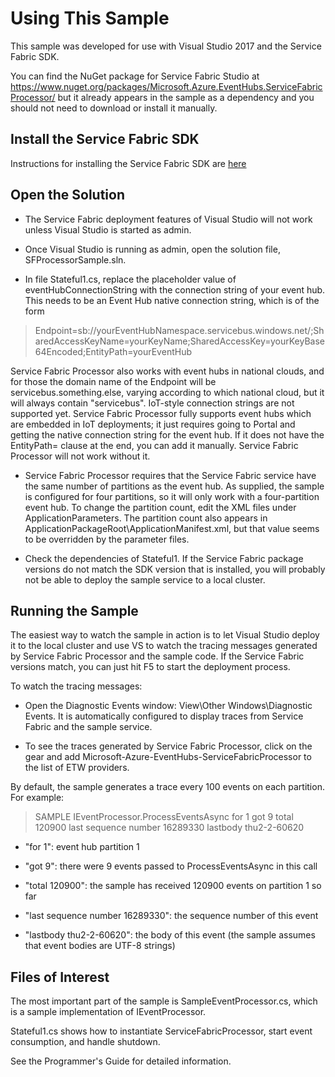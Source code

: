 # Using This Sample

This sample was developed for use with Visual Studio 2017 and the Service Fabric SDK.

You can find the NuGet package for Service Fabric Studio at https://www.nuget.org/packages/Microsoft.Azure.EventHubs.ServiceFabricProcessor/
but it already appears in the sample as a dependency and you should not need to download or install it manually.

## Install the Service Fabric SDK

Instructions for installing the Service Fabric SDK are [here](https://docs.microsoft.com/en-us/azure/service-fabric/service-fabric-get-started)

## Open the Solution

* The Service Fabric deployment features of Visual Studio will not work unless Visual Studio is started as admin.

* Once Visual Studio is running as admin, open the solution file, SFProcessorSample.sln.

* In file Stateful1.cs, replace the placeholder value of eventHubConnectionString with the connection string of your event hub.
This needs to be an Event Hub native connection string, which is of the form

> Endpoint=sb://yourEventHubNamespace.servicebus.windows.net/;SharedAccessKeyName=yourKeyName;SharedAccessKey=yourKeyBase64Encoded;EntityPath=yourEventHub

Service Fabric Processor also works with event hubs in national clouds, and for those the domain name of the Endpoint
will be servicebus.something.else, varying according to which national cloud, but it will always contain "servicebus".
IoT-style connection strings are not supported yet. Service Fabric Processor fully supports event hubs which are
embedded in IoT deployments; it just requires going to Portal and getting the native connection string for
the event hub. If it does not have the EntityPath= clause at the end, you can add it manually. Service Fabric Processor
will not work without it.

* Service Fabric Processor requires that the Service Fabric service have the same number of partitions as the
event hub. As supplied, the sample is configured for four partitions, so it will only work with a four-partition
event hub. To change the partition count, edit the XML files under ApplicationParameters. The partition count
also appears in ApplicationPackageRoot\\ApplicationManifest.xml, but that value seems to be overridden by
the parameter files.

* Check the dependencies of Stateful1. If the Service Fabric package versions do not match the SDK version that
is installed, you will probably not be able to deploy the sample service to a local cluster.

## Running the Sample

The easiest way to watch the sample in action is to let Visual Studio deploy it to the local cluster and use
VS to watch the tracing messages generated by Service Fabric Processor and the sample code. If the Service Fabric
versions match, you can just hit F5 to start the deployment process.

To watch the tracing messages:

* Open the Diagnostic Events window: View\Other Windows\Diagnostic Events. It is automatically configured to
display traces from Service Fabric and the sample service.

* To see the traces generated by Service Fabric Processor, click on the gear and add
Microsoft-Azure-EventHubs-ServiceFabricProcessor to the list of ETW providers.

By default, the sample generates a trace every 100 events on each partition. For example:

> SAMPLE IEventProcessor.ProcessEventsAsync for 1 got 9 total 120900 last sequence number 16289330 lastbody thu2-2-60620

* "for 1": event hub partition 1

* "got 9": there were 9 events passed to ProcessEventsAsync in this call

* "total 120900": the sample has received 120900 events on partition 1 so far

* "last sequence number 16289330": the sequence number of this event

* "lastbody thu2-2-60620": the body of this event (the sample assumes that event bodies are UTF-8 strings)

## Files of Interest

The most important part of the sample is SampleEventProcessor.cs, which is a sample implementation of
IEventProcessor.

Stateful1.cs shows how to instantiate ServiceFabricProcessor, start event consumption, and handle shutdown.

See the Programmer's Guide for detailed information.
